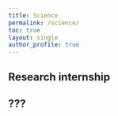 ```yaml
---
title: Science
permalink: /science/
toc: true
layout: single
author_profile: true
---
```


## Research internship

## ???


